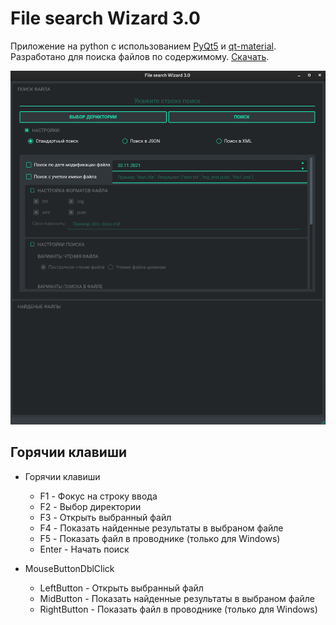 # File search Wizard 3.0
Приложение на python с использованием [PyQt5](https://pypi.org/project/PyQt5/) и 
[qt-material](https://github.com/UN-GCPDS/qt-material).
Разработано для поиска файлов по содержимому. 
[Скачать](https://github.com/edwardgra4ev/File_search_Wizard_3.0/releases/tag/1.0.0).



![Image alt](https://github.com/edwardgra4ev/File_search_Wizard_3.0/blob/master/File_search_Wizard_3.png?raw=true)

## Горячии клавиши

- Горячии клавиши
  - F1 - Фокус на строку ввода
  - F2 - Выбор директории
  - F3 - Открыть выбранный файл
  - F4 - Показать найденные результаты в выбраном файле
  - F5 - Показать файл в проводнике (только для Windows)
  - Enter - Начать поиск
  
- MouseButtonDblClick
  - LeftButton - Открыть выбранный файл
  - MidButton - Показать найденные результаты в выбраном файле
  - RightButton - Показать файл в проводнике (только для Windows)
